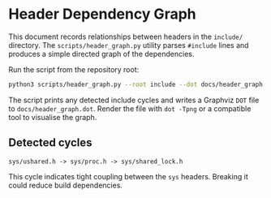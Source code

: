 # Header Dependency Graph

This document records relationships between headers in the `include/`
directory. The `scripts/header_graph.py` utility parses `#include` lines and
produces a simple directed graph of the dependencies.

Run the script from the repository root:

```sh
python3 scripts/header_graph.py --root include --dot docs/header_graph.dot
```

The script prints any detected include cycles and writes a Graphviz `DOT`
file to `docs/header_graph.dot`. Render the file with `dot -Tpng` or a
compatible tool to visualise the graph.

## Detected cycles

```
sys/ushared.h -> sys/proc.h -> sys/shared_lock.h
```

This cycle indicates tight coupling between the `sys` headers. Breaking it
could reduce build dependencies.
